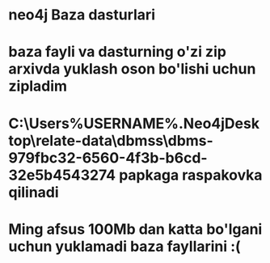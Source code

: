neo4j Baza dasturlari
=====================

# baza fayli va dasturning o'zi zip arxivda yuklash oson bo'lishi uchun zipladim
# C:\Users\%USERNAME%\.Neo4jDesktop\relate-data\dbmss\dbms-979fbc32-6560-4f3b-b6cd-32e5b4543274 papkaga raspakovka qilinadi

# Ming afsus 100Mb dan katta bo'lgani uchun yuklamadi baza fayllarini :(